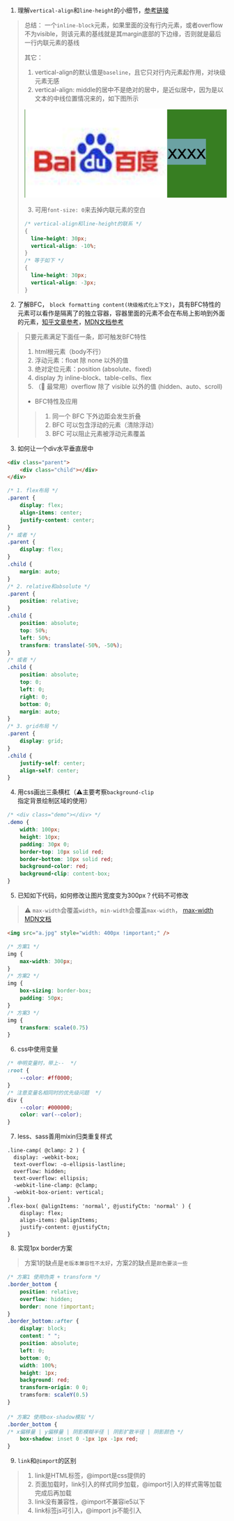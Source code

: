 1. 理解`vertical-align`和`line-height`的小细节，[参考链接](https://www.zhangxinxu.com/wordpress/2015/08/css-deep-understand-vertical-align-and-line-height/?shrink=1)
> 总结： 一个`inline-block`元素，如果里面的没有行内元素，或者overflow不为visible，则该元素的基线就是其margin底部的下边缘，否则就是最后一行内联元素的基线
>
> 其它：
> 1. vertical-align的默认值是`baseline`，且它只对行内元素起作用，对块级元素无感
> 2. vertical-align: middle的居中不是绝对的居中，是近似居中，因为是以文本的中线位置情况来的，如下图所示
>
> ![vertical-align:middle近似居中](./images/vertical-align_middle近似居中.png)
>
> 3. 可用`font-size: 0`来去掉内联元素的空白
> ```css
> /* vertical-align和line-height的联系 */
> {
> 	line-height: 30px; 
> 	vertical-align: -10%;
> }
> /* 等于如下 */
> {
> 	line-height: 30px; 
> 	vertical-align: -3px;
> }
> ```

2. 了解BFC， `block formatting content(块级格式化上下文)`，具有BFC特性的元素可以看作是隔离了的独立容器，容器里面的元素不会在布局上影响到外面的元素，[知乎文章参考](https://zhuanlan.zhihu.com/p/25321647)，[MDN文档参考](https://developer.mozilla.org/zh-CN/docs/Web/CSS/CSS_Flow_Layout/Intro_to_formatting_contexts)
> 只要元素满足下面任一条，即可触发BFC特性
> 1. html根元素（body不行）
> 2. 浮动元素：float 除 none 以外的值
> 3. 绝对定位元素：position (absolute、fixed)
> 4. display 为 inline-block、table-cells、flex
> 5. （🌟 最常用）overflow 除了 visible 以外的值 (hidden、auto、scroll) 
> - BFC特性及应用
> >  1. 同一个 BFC 下外边距会发生折叠
> >  2. BFC 可以包含浮动的元素（清除浮动）
> >  3. BFC 可以阻止元素被浮动元素覆盖

3. 如何让一个div水平垂直居中
```html
<div class="parent">
	<div class="child"></div>
</div>	
```
```css
/* 1. flex布局 */
.parent {
	display: flex;
	align-items: center;
	justify-content: center;
}
/* 或者 */
.parent {
	display: flex;
}
.child {
	margin: auto;
}
/* 2. relative和absolute */
.parent {
	position: relative;
}
.child {
	position: absolute;
	top: 50%;
	left: 50%;
	transform: translate(-50%, -50%);
}
/* 或者 */
.child {
	position: absolute;
	top: 0;
	left: 0;
	right: 0;
	bottom: 0;
	margin: auto;
}
/* 3. grid布局 */
.parent {
	display: grid;
}
.child {
	justify-self: center;
	align-self: center;
}
```
4. 用css画出三条横杠（⚠️主要考察`background-clip`指定背景绘制区域的使用）
```css
/* <div class="demo"></div> */
.demo {
	width: 100px;
	height: 10px;
	padding: 30px 0;
	border-top: 10px solid red;
	border-bottom: 10px solid red;
	background-color: red;
	background-clip: content-box;
}
```

5. 已知如下代码，如何修改让图片宽度变为300px？代码不可修改
> ⚠️ `max-width`会覆盖`width`，`min-width`会覆盖`max-width`， [max-width MDN文档](https://developer.mozilla.org/zh-CN/docs/Web/CSS/max-width)
```html
<img src="a.jpg" style="width: 400px !important;" />
```
```css
/* 方案1 */
img {
	max-width: 300px;
}
/* 方案2 */
img {
	box-sizing: border-box;
	padding: 50px;
}
/* 方案3 */
img {
	transform: scale(0.75)
}
```

6. css中使用变量
```css
/* 申明变量时，带上--  */
:root {
	--color: #ff0000;
}
/* 注意变量名相同时的优先级问题  */
div {
	--color: #000000;
	color: var(--color);
}
```

7. less、sass善用mixin归类重复样式
```less
.line-camp( @clamp: 2 ) {
  display: -webkit-box;
  text-overflow: -o-ellipsis-lastline;
  overflow: hidden;
  text-overflow: ellipsis;
  -webkit-line-clamp: @clamp;
  -webkit-box-orient: vertical; 
}
.flex-box( @alignItems: 'normal', @justifyCtn: 'normal' ) {
	display: flex;
	align-items: @alignItems;
	justify-content: @justifyCtn;
}
```

8. 实现1px border方案
> 方案1的缺点是`老版本兼容性不太好`，方案2的缺点是`颜色要淡一些`
```css
/* 方案1 使用伪类 + transform */
.border_bottom {
	position: relative;
	overflow: hidden;
	border: none !important;
}
.border_bottom::after {
	display: block;
	content: " ";
	position: absolute;
	left: 0;
	bottom: 0;
	width: 100%;
	height: 1px;
	background: red;
	transform-origin: 0 0;
	tramsform: scaleY(0.5)
}

/* 方案2 使用box-shadow模拟 */
.border_bottom {
/* x偏移量 | y偏移量 | 阴影模糊半径 | 阴影扩散半径 | 阴影颜色 */
	box-shadow: inset 0 -1px 1px -1px red;
}
```

9. `link`和`@import`的区别
> 1. link是HTML标签，@import是css提供的
> 2. 页面加载时，link引入的样式同步加载，@import引入的样式需等加载完成后再加载
> 3. link没有兼容性，@import不兼容ie5以下
> 4. link标签js可引入，@import js不能引入

